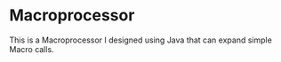# Macroprocessor
This is a Macroprocessor I designed using Java that can expand simple Macro calls.
